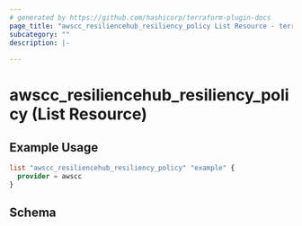 ```yaml
---
# generated by https://github.com/hashicorp/terraform-plugin-docs
page_title: "awscc_resiliencehub_resiliency_policy List Resource - terraform-provider-awscc"
subcategory: ""
description: |-
  
---
```


# awscc_resiliencehub_resiliency_policy (List Resource)



## Example Usage

```terraform
list "awscc_resiliencehub_resiliency_policy" "example" {
  provider = awscc
}
```

<!-- schema generated by tfplugindocs -->
## Schema
